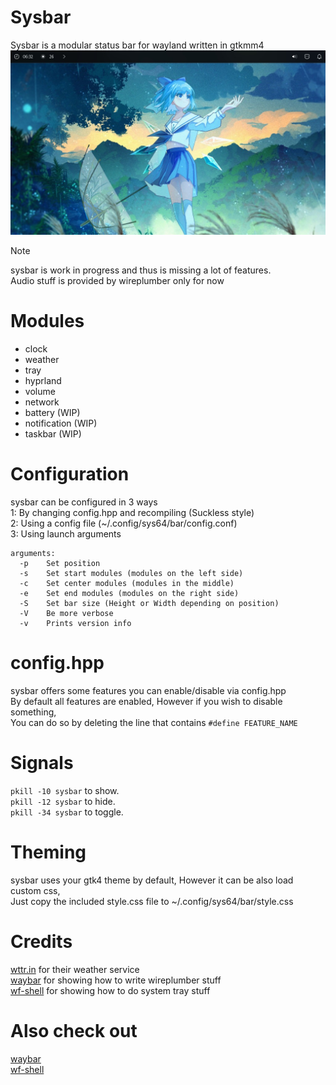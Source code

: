 # Sysbar
Sysbar is a modular status bar for wayland written in gtkmm4<br>
![preview](https://github.com/System64fumo/sysbar/blob/main/preview.jpg "preview")

> [!NOTE]
> sysbar is work in progress and thus is missing a lot of features.<br>
> Audio stuff is provided by wireplumber only for now<br>

# Modules
* clock
* weather
* tray
* hyprland
* volume
* network
* battery (WIP)
* notification (WIP)
* taskbar (WIP)

# Configuration
sysbar can be configured in 3 ways<br>
1: By changing config.hpp and recompiling (Suckless style)<br>
2: Using a config file (~/.config/sys64/bar/config.conf)<br>
3: Using launch arguments<br>
```
arguments:
  -p	Set position
  -s	Set start modules (modules on the left side)
  -c	Set center modules (modules in the middle)
  -e	Set end modules (modules on the right side)
  -S	Set bar size (Height or Width depending on position)
  -V	Be more verbose
  -v	Prints version info
```

# config.hpp
sysbar offers some features you can enable/disable via config.hpp<br>
By default all features are enabled, However if you wish to disable something,<br>
You can do so by deleting the line that contains `#define FEATURE_NAME`<br>

# Signals
``pkill -10 sysbar`` to show.<br>
``pkill -12 sysbar`` to hide.<br>
``pkill -34 sysbar`` to toggle.<br>

# Theming
sysbar uses your gtk4 theme by default, However it can be also load custom css,<br>
Just copy the included style.css file to ~/.config/sys64/bar/style.css<br>

# Credits
[wttr.in](https://github.com/chubin/wttr.in) for their weather service<br>
[waybar](https://github.com/Alexays/Waybar) for showing how to write wireplumber stuff<br>
[wf-shell](https://github.com/WayfireWM/wf-shell) for showing how to do system tray stuff<br>

# Also check out
[waybar](https://github.com/Alexays/Waybar)<br>
[wf-shell](https://github.com/WayfireWM/wf-shell)<br>
